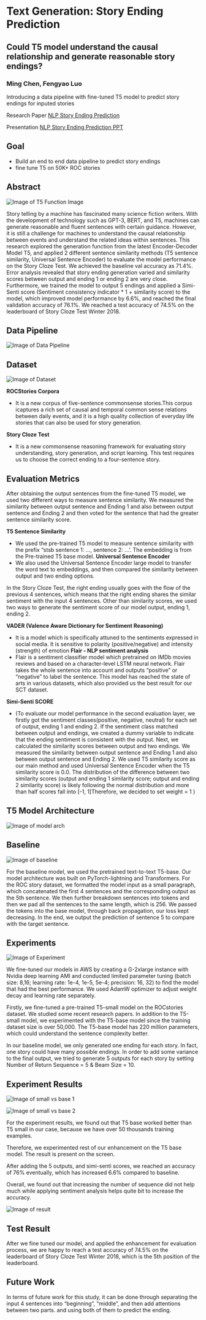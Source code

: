 # Text Generation: Story Ending Prediction
## Could T5 model understand the causal relationship and generate reasonable story endings?
### Ming Chen, Fengyao Luo
Introducing a data pipeline with fine-tuned T5 model to predict story endings for inputed stories

Research Paper [NLP Story Ending Prediction](Story_Ending_Prediction.pdf)

Presentation [NLP Story Ending Prediction PPT](https://github.com/xiaowanzio8/NLP-Story-Ending-Prediction-with-T5/blob/main/Final%20Presentation%20.pptx)

## Goal
- Build an end to end data pipeline to predict story endings
- fine tune T5 on 50K+ ROC stories  

## Abstract

![Image of T5 Function Image](https://github.com/xiaowanzio8/NLP-Story-Ending-Prediction-with-T5/blob/main/images/intro.jpg)

Story telling by a machine has fascinated many
science fiction writers. With the development
of technology such as GPT-3, BERT, and T5,
machines can generate reasonable and fluent
sentences with certain guidance. However, it is
still a challenge for machines to understand the
causal relationship between events and understand
the related ideas within sentences.
This research explored the generation function
from the latest Encoder-Decoder Model
T5, and applied 2 different sentence similarity
methods (T5 sentence similarity, Universal
Sentence Encoder) to evaluate the model performance
on the Story Cloze Test. We achieved
the baseline val accuracy as 71.4%. Error analysis
revealed that story ending generation varied
and similarity scores between output and ending
1 or ending 2 are very close. Furthermore,
we trained the model to output 5 endings and
applied a Simi-Senti score (Sentiment consistency
indicator * 1 + similarity score) to the
model, which improved model performance by
6.6%, and reached the final validation accuracy
of 76.1%. We reached a test accuracy of 74.5%
on the leaderboard of Story Cloze Test Winter
2018.


## Data Pipeline

![Image of Data Pipeline](https://github.com/xiaowanzio8/NLP-Story-Ending-Prediction-with-T5/blob/main/images/pipeline.jpg)

## Dataset

![Image of Dataset](https://github.com/xiaowanzio8/NLP-Story-Ending-Prediction-with-T5/blob/main/images/dataset.jpg)

**ROCStories Corpora**
- It is a  new corpus of five-sentence commonsense stories.This corpus icaptures a rich set of causal and temporal common sense relations between daily events, and it is a high quality collection of everyday life stories that can also be used for story generation.

**Story Cloze Test**
- It is a new commonsense reasoning framework for evaluating story understanding, story generation, and script learning. This test requires us to choose the correct ending to a four-sentence story.

## Evaluation Metrics

After obtaining the output sentences from the fine-tuned T5 model, we used two different ways to measure sentence similarity. We measured the similarity between output sentence and Ending 1 and also between output sentence and Ending 2 and then voted for the sentence that had the greater sentence similarity score. 

**T5 Sentence Similarity**
- We used the pre-trained T5 model to measure sentence similarity with the prefix “stsb sentence 1: ..., sentence 2: ...’. The embedding is from the Pre-trained T5 base model. 
**Universal Sentence Encoder**
- We also used the Universal Sentence Encoder large model to transfer the word text to embeddings, and then compared the similarity between output and two ending options. 

In the Story Cloze Test, the right ending usually goes with the flow of the previous 4 sentences, which means that the right ending shares the similar sentiment with the input 4 sentences. Other than similarity scores, we used two ways to generate the sentiment score of our model output, ending 1, ending 2. 

**VADER (Valence Aware Dictionary for Sentiment Reasoning)**
- It is a model which is specifically attuned to the sentiments expressed in social media. It is sensitive to polarity (positive/negative) and intensity (strength) of emotion 
**Flair - NLP sentiment analysis**
- Flair is a sentiment classifier model which pretrained on IMDb movies reviews and based on a character-level LSTM neural network. Flair takes the whole sentence into account and outputs “positive” or “negative” to label the sentence. This model has reached the state of arts in various datasets, which also provided us the best result for our SCT dataset. 

**Simi-Senti SCORE** 
- (To evaluate our model performance in the second evaluation layer, we firstly got the sentiment classes(positive, negative, neutral) for each set of output, ending 1 and ending 2. If the sentiment class matched between output and endings, we created a dummy variable to indicate that the ending sentiment is consistent with the output. Next, we calculated the similarity scores between output and two endings. We measured the similarity between output sentence and Ending 1 and also between output sentence and Ending 2. We used T5 similarity score as our main method and used Universal Sentence Encoder when the T5 similarity score is 0.0.
The distribution of the difference between two similarity scores (output and ending 1 similarity score; output and ending 2 similarity score) is likely following the normal distribution and more than half scores fall into [-1, 1]Therefore, we decided to set weight = 1 )


## T5 Model Architecture

![Image of model arch](https://github.com/xiaowanzio8/NLP-Story-Ending-Prediction-with-T5/blob/main/images/model_arch.jpg)

## Baseline 

![Image of baseline](https://github.com/xiaowanzio8/NLP-Story-Ending-Prediction-with-T5/blob/main/images/baseline.jpg)

For the baseline model, we used the pretrained text-to-text T5-base. Our model architecture was built on PyTorch-lightning and Transformers. For the ROC story dataset, we formatted the model input as a small paragraph, which concatenated the first 4 sentences and the corresponding output as the 5th sentence. We then further breakdown sentences into tokens and then we pad all the sentences to the same length, which is 256.  We passed the tokens into the base model, through back propagation, our loss kept decreasing. In the end, we output the prediction of sentence 5 to compare with the target sentence. 


## Experiments

![Image of Experiment](https://github.com/xiaowanzio8/NLP-Story-Ending-Prediction-with-T5/blob/main/images/experiments.jpg)

We fine-tuned our models in AWS by creating a G-2xlarge instance with Nvidia deep learning AMI and conducted limited parameter tuning (batch size: 8,16; learning rate: 1e-4, 1e-5, 5e-4; precision: 16, 32) to find the model that had the best performance. We used AdamW optimizer to adjust weight decay and learning rate separately. 

Firstly, we fine-tuned a pre-trained T5-small model on the ROCstories dataset. We studied some recent research papers. In addition to the T5-small model, we experimented with the T5-base model since the training dataset size is over 50,000. The T5-base model has 220 million parameters, which could understand the sentence complexity better. 

In our baseline model, we only generated one ending for each story. In fact, one story could have many possible endings. In order to add some variance to the final output, we tried to generate 5 outputs for each story by setting Number of Return Sequence = 5 &  Beam Size = 10. 


## Experiment Results

![Image of small vs base 1](https://github.com/xiaowanzio8/NLP-Story-Ending-Prediction-with-T5/blob/main/images/small%20vs%20base.jpg)

![Image of small vs base 2](https://github.com/xiaowanzio8/NLP-Story-Ending-Prediction-with-T5/blob/main/images/small%20vs%20base2.jpg)


For the experiment results, we found out that T5 base worked better than T5 small in our case, because we have over 50 thousands training examples. 

Therefore, we experimented rest of our enhancement on the T5 base model. The result is present on the screen. 

After adding the 5 outputs, and simi-senti scores, we reached an accuracy of 76% eventually, which has increased 6.6% compared to baseline.

Overall, we found out that increasing the number of sequence did not help much while applying sentiment analysis helps quite bit to increase the accuracy.


![Image of result](https://github.com/xiaowanzio8/NLP-Story-Ending-Prediction-with-T5/blob/main/images/result.jpg)


## Test Result

After we fine tuned our model, and applied the enhancement for evaluation process, we are happy to reach a test accuracy of 74.5% on the leaderboard of Story Cloze Test Winter 2018, which is the 5th position of the leaderboard.

## Future Work

In terms of future work for this study, it can be done through separating the input 4 sentences into “beginning”, “middle”, and then add attentions between two parts. and using both of them to predict the ending. 

